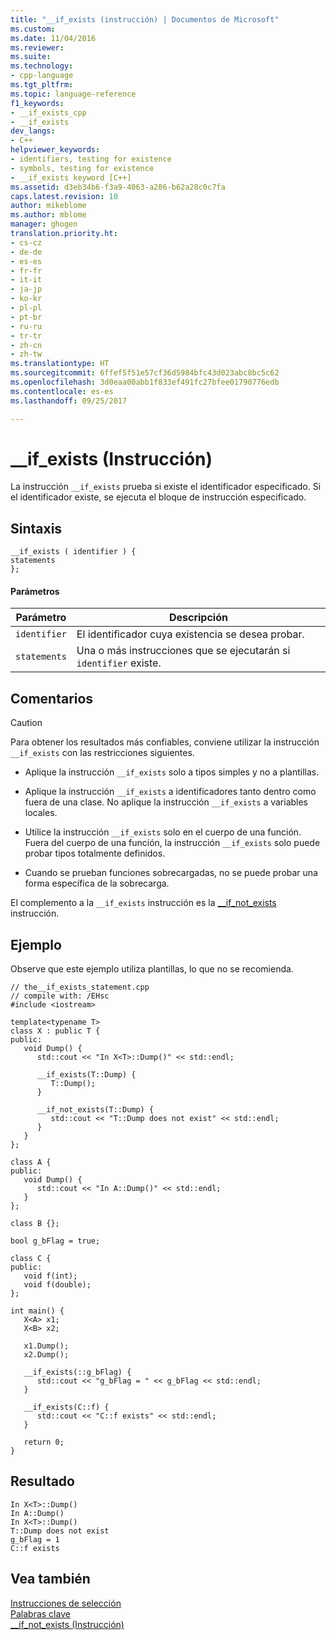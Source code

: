 ```yaml
---
title: "__if_exists (instrucción) | Documentos de Microsoft"
ms.custom: 
ms.date: 11/04/2016
ms.reviewer: 
ms.suite: 
ms.technology:
- cpp-language
ms.tgt_pltfrm: 
ms.topic: language-reference
f1_keywords:
- __if_exists_cpp
- __if_exists
dev_langs:
- C++
helpviewer_keywords:
- identifiers, testing for existence
- symbols, testing for existence
- __if_exists keyword [C++]
ms.assetid: d3eb34b6-f3a9-4063-a286-b62a28c0c7fa
caps.latest.revision: 10
author: mikeblome
ms.author: mblome
manager: ghogen
translation.priority.ht:
- cs-cz
- de-de
- es-es
- fr-fr
- it-it
- ja-jp
- ko-kr
- pl-pl
- pt-br
- ru-ru
- tr-tr
- zh-cn
- zh-tw
ms.translationtype: HT
ms.sourcegitcommit: 6ffef5f51e57cf36d5984bfc43d023abc8bc5c62
ms.openlocfilehash: 3d0eaa00abb1f833ef491fc27bfee01790776edb
ms.contentlocale: es-es
ms.lasthandoff: 09/25/2017

---
```

# <a name="ifexists-statement"></a>__if_exists (Instrucción)
La instrucción `__if_exists` prueba si existe el identificador especificado. Si el identificador existe, se ejecuta el bloque de instrucción especificado.  
  
## <a name="syntax"></a>Sintaxis  
  
```  
__if_exists ( identifier ) {   
statements  
};  
```  
  
#### <a name="parameters"></a>Parámetros  
  
|Parámetro|Descripción|  
|---------------|-----------------|  
|`identifier`|El identificador cuya existencia se desea probar.|  
|`statements`|Una o más instrucciones que se ejecutarán si `identifier` existe.|  
  
## <a name="remarks"></a>Comentarios  
  
> [!CAUTION]
>  Para obtener los resultados más confiables, conviene utilizar la instrucción `__if_exists` con las restricciones siguientes.  
  
-   Aplique la instrucción `__if_exists` solo a tipos simples y no a plantillas.  
  
-   Aplique la instrucción `__if_exists` a identificadores tanto dentro como fuera de una clase. No aplique la instrucción `__if_exists` a variables locales.  
  
-   Utilice la instrucción `__if_exists` solo en el cuerpo de una función. Fuera del cuerpo de una función, la instrucción `__if_exists` solo puede probar tipos totalmente definidos.  
  
-   Cuando se prueban funciones sobrecargadas, no se puede probar una forma específica de la sobrecarga.  
  
 El complemento a la `__if_exists` instrucción es la [__if_not_exists](../cpp/if-not-exists-statement.md) instrucción.  
  
## <a name="example"></a>Ejemplo  
 Observe que este ejemplo utiliza plantillas, lo que no se recomienda.  
  
```  
// the__if_exists_statement.cpp  
// compile with: /EHsc  
#include <iostream>  
  
template<typename T>  
class X : public T {  
public:  
   void Dump() {  
      std::cout << "In X<T>::Dump()" << std::endl;  
  
      __if_exists(T::Dump) {  
         T::Dump();  
      }  
  
      __if_not_exists(T::Dump) {  
         std::cout << "T::Dump does not exist" << std::endl;  
      }  
   }     
};  
  
class A {  
public:  
   void Dump() {  
      std::cout << "In A::Dump()" << std::endl;  
   }  
};  
  
class B {};  
  
bool g_bFlag = true;  
  
class C {  
public:  
   void f(int);  
   void f(double);  
};  
  
int main() {   
   X<A> x1;  
   X<B> x2;  
  
   x1.Dump();  
   x2.Dump();  
  
   __if_exists(::g_bFlag) {  
      std::cout << "g_bFlag = " << g_bFlag << std::endl;  
   }  
  
   __if_exists(C::f) {  
      std::cout << "C::f exists" << std::endl;  
   }  
  
   return 0;  
}  
```  
  
## <a name="output"></a>Resultado  
  
```  
In X<T>::Dump()  
In A::Dump()  
In X<T>::Dump()  
T::Dump does not exist  
g_bFlag = 1  
C::f exists  
```  
  
## <a name="see-also"></a>Vea también  
 [Instrucciones de selección](../cpp/selection-statements-cpp.md)   
 [Palabras clave](../cpp/keywords-cpp.md)   
 [__if_not_exists (Instrucción)](../cpp/if-not-exists-statement.md)
